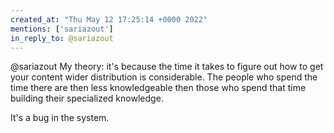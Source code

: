 ```yaml
---
created_at: "Thu May 12 17:25:14 +0000 2022"
mentions: ['sariazout']
in_reply_to: @sariazout
---
```


@sariazout My theory: it's because the time it takes to figure out how to get your content wider distribution is considerable. The people who spend the time there are then less knowledgeable then those who spend that time building their specialized knowledge.

It's a bug in the system.